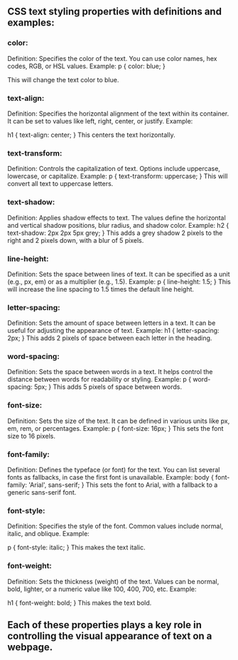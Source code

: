 ## CSS text styling properties with definitions and examples:

### color:

Definition: Specifies the color of the text. You can use color names, hex codes, RGB, or HSL values.
Example:
p {
  color: blue;
}

This will change the text color to blue.

### text-align:

Definition: Specifies the horizontal alignment of the text within its container. It can be set to values like left, right, center, or justify.
Example:

h1 {
  text-align: center;
}
This centers the text horizontally.

### text-transform:

Definition: Controls the capitalization of text. Options include uppercase, lowercase, or capitalize.
Example:
p {
  text-transform: uppercase;
}
This will convert all text to uppercase letters.

### text-shadow:

Definition: Applies shadow effects to text. The values define the horizontal and vertical shadow positions, blur radius, and shadow color.
Example:
h2 {
  text-shadow: 2px 2px 5px grey;
}
This adds a grey shadow 2 pixels to the right and 2 pixels down, with a blur of 5 pixels.

### line-height:

Definition: Sets the space between lines of text. It can be specified as a unit (e.g., px, em) or as a multiplier (e.g., 1.5).
Example:
p {
  line-height: 1.5;
}
This will increase the line spacing to 1.5 times the default line height.

### letter-spacing:

Definition: Sets the amount of space between letters in a text. It can be useful for adjusting the appearance of text.
Example:
h1 {
  letter-spacing: 2px;
}
This adds 2 pixels of space between each letter in the heading.

### word-spacing:

Definition: Sets the space between words in a text. It helps control the distance between words for readability or styling.
Example:
p {
  word-spacing: 5px;
}
This adds 5 pixels of space between words.

### font-size:

Definition: Sets the size of the text. It can be defined in various units like px, em, rem, or percentages.
Example:
p {
  font-size: 16px;
}
This sets the font size to 16 pixels.

### font-family:

Definition: Defines the typeface (or font) for the text. You can list several fonts as fallbacks, in case the first font is unavailable.
Example:
body {
  font-family: 'Arial', sans-serif;
}
This sets the font to Arial, with a fallback to a generic sans-serif font.

### font-style:

Definition: Specifies the style of the font. Common values include normal, italic, and oblique.
Example:

p {
  font-style: italic;
}
This makes the text italic.

### font-weight:

Definition: Sets the thickness (weight) of the text. Values can be normal, bold, lighter, or a numeric value like 100, 400, 700, etc.
Example:

h1 {
  font-weight: bold;
}
This makes the text bold.


## Each of these properties plays a key role in controlling the visual appearance of text on a webpage.